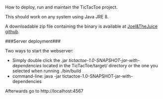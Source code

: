 How to deploy, run and maintain the TicTacToe project.

This should work on any system using Java JRE 8.

A downloadable zip file containing the binary is available at [Joel&TheJuice github](https://github.com/JoelandtheJuice/TicTacToe/archive/master.zip).

###Server deployment###
 
Two ways to start the webserver:

* Simply double click the .jar *tictactoe-1.0-SNAPSHOT-jar-with-dependencies* located in the TicTacToe/target/ directory or the one you selected when running ./bin/build
* command-line: java -jar tictactoe-1.0-SNAPSHOT-jar-with-dependencies

Afterwards go to http://localhost:4567